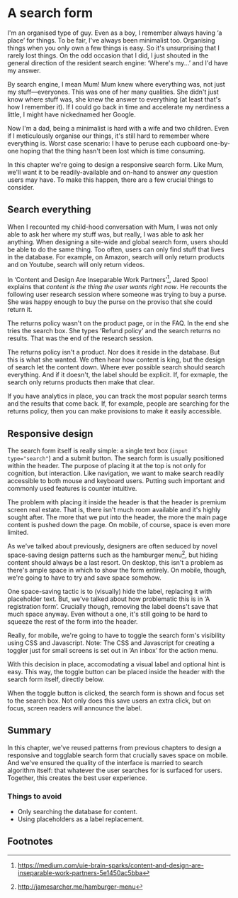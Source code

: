 # A search form

I'm an organised type of guy. Even as a boy, I remember always having ‘a place’ for things. To be fair, I've always been minimalist too. Organising things when you only own a few things is easy. So it's unsurprising that I rarely lost things. On the odd occasion that I did, I just shouted in the general direction of the resident search engine: ‘Where's my...’ and I'd have my answer.

By search engine, I mean Mum! Mum knew where everything was, not just my stuff&mdash;everyones. This was one of her many qualities. She didn't just know where stuff was, she knew the answer to everything (at least that's how I remember it). If I could go back in time and accelerate my nerdiness a little, I might have nickednamed her Google.

Now I'm a dad, being a minimalist is hard with a wife and two children. Even if I meticulously organise our things, it's still hard to remember where everything is. Worst case scenario: I have to peruse each cupboard one-by-one hoping that the thing hasn't been lost which is time consuming.

In this chapter we're going to design a responsive search form. Like Mum, we'll want it to be readily-available and on-hand to answer *any* question users may have. To make this happen, there are a few crucial things to consider.

## Search everything

When I recounted my child-hood conversation with Mum, I was not only able to ask her where my stuff was, but really, I was able to ask her anything. When designing a site-wide and global search form, users should be able to do the same thing. Too often, users can only find stuff that lives in the database. For example, on Amazon, search will only return products and on Youtube, search will only return videos.

In ‘Content and Design Are Inseparable Work Partners’[^1], Jared Spool explains that *content is the thing the user wants right now*. He recounts the following user research session where someone was trying to buy a purse. She was happy enough to buy the purse on the proviso that she could return it.

The returns policy wasn't on the product page, or in the FAQ. In the end she tries the search box. She types ‘Refund policy’ and the search returns no results. That was the end of the research session.

The returns policy isn't a product. Nor does it reside in the database. But this is what she wanted. We often hear how content is king, but the design of search let the content down. Where ever possible search should search everything. And if it doesn't, the label should be explicit. If, for exmaple, the search only returns products then make that clear.

If you have analytics in place, you can track the most popular search terms and the results that come back. If, for example, people are searching for the returns policy, then you can make provisions to make it easily accessible.

## Responsive design

The search form itself is really simple: a single text box (`input type="search"`) and a submit button. The search form is usually positioned within the header. The purpose of placing it at the top is not only for cognition, but interaction. Like navigation, we want to make search readily accessible to both mouse and keyboard users. Putting such important and commonly used features is counter intuitive.

The problem with placing it inside the header is that the header is premium screen real estate. That is, there isn't much room available and it's highly sought after. The more that we put into the header, the more the main page content is pushed down the page. On mobile, of course, space is even more limited.

As we've talked about previously, designers are often seduced by novel space-saving design patterns such as the hamburger menu[^2], but hiding content should always be a last resort. On desktop, this isn't a problem as there's ample space in which to show the form entirely. On mobile, though, we're going to have to try and save space somehow.

One space-saving tactic is to (visually) hide the label, replacing it with placeholder text. But, we've talked about how problematic this is in ‘A registration form’. Crucially though, removing the label doens't save that much space anyway. Even without a one, it's still going to be hard to squeeze the rest of the form into the header.

Really, for mobile, we're going to have to toggle the search form's visibility using CSS and Javascript.  Note: The CSS and Javascript for creating a toggler just for small screens is set out in ‘An inbox’ for the action menu.

With this decision in place, accomodating a visual label and optional hint is easy. This way, the toggle button can be placed inside the header with the search form itself, directly below.

When the toggle button is clicked, the search form is shown and focus set to the search box. Not only does this save users an extra click, but on focus, screen readers will announce the label.

## Summary

In this chapter, we've reused patterns from previous chapters to design a responsive and togglable search form that crucially saves space on mobile. And we've ensured the quality of the interface is married to search algorithm itself: that whatever the user searches for is surfaced for users. Together, this creates the best user experience.

### Things to avoid

- Only searching the database for content.
- Using placeholders as a label replacement.

## Footnotes

[^1]: https://medium.com/uie-brain-sparks/content-and-design-are-inseparable-work-partners-5e1450ac5bba
[^2]: http://jamesarcher.me/hamburger-menu